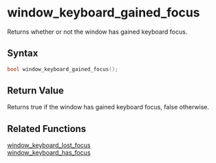 
# window_keyboard_gained_focus

Returns whether or not the window has gained keyboard focus.

## Syntax

```cpp
bool window_keyboard_gained_focus();
```

## Return Value

Returns true if the window has gained keyboard focus, false otherwise.

## Related Functions

[window_keyboard_lost_focus](https://github.com/RandyGaul/cute_framework/blob/master/docs/window/window_keyboard_gained_focus.md)  
[window_keyboard_has_focus](https://github.com/RandyGaul/cute_framework/blob/master/docs/window/window_keyboard_has_focus.md)  
